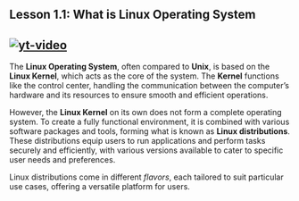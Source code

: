 ## Lesson 1.1: What is **Linux Operating System**
[![yt-video](https://i.ytimg.com/vi/sWbUDq4S6Y8/hq720.jpg)](https://www.youtube.com/watch?v=sWbUDq4S6Y8)
---

The **Linux Operating System**, often compared to **Unix**, is based on the **Linux Kernel**, which acts as the core of the system. The **Kernel** functions like the control center, handling the communication between the computer’s hardware and its resources to ensure smooth and efficient operations.

However, the **Linux Kernel** on its own does not form a complete operating system. To create a fully functional environment, it is combined with various software packages and tools, forming what is known as **Linux distributions**. These distributions equip users to run applications and perform tasks securely and efficiently, with various versions available to cater to specific user needs and preferences.

Linux distributions come in different _flavors_, each tailored to suit particular use cases, offering a versatile platform for users.

